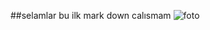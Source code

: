 
##selamlar bu ilk mark down calısmam
![foto][def]

[def]: https://tr.wikipedia.org/wiki/Dosya:Discus_fish.jpg